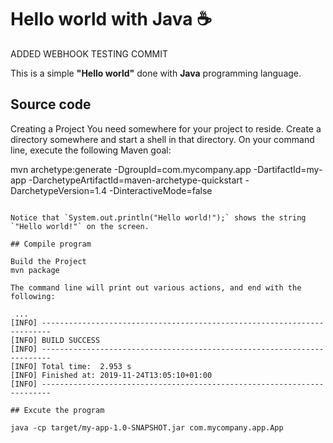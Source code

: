 # Hello world with Java :coffee:
ADDED WEBHOOK TESTING COMMIT 

This
  is a simple **"Hello world"** done with **Java** programming language.

## Source code

Creating a Project
You need somewhere for your project to reside. Create a directory somewhere and start a shell in that directory. On your command line, execute the following Maven goal:

mvn archetype:generate -DgroupId=com.mycompany.app -DartifactId=my-app -DarchetypeArtifactId=maven-archetype-quickstart -DarchetypeVersion=1.4 -DinteractiveMode=false
```

Notice that `System.out.println("Hello world!");` shows the string `"Hello world!"` on the screen.

## Compile program

Build the Project
mvn package

The command line will print out various actions, and end with the following:

 ...
[INFO] ------------------------------------------------------------------------
[INFO] BUILD SUCCESS
[INFO] ------------------------------------------------------------------------
[INFO] Total time:  2.953 s
[INFO] Finished at: 2019-11-24T13:05:10+01:00
[INFO] ------------------------------------------------------------------------

## Excute the program

java -cp target/my-app-1.0-SNAPSHOT.jar com.mycompany.app.App

